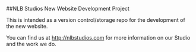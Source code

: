 ##NLB Studios New Website Development Project

This is intended as a version control/storage repo for the development of the new website.

You can find us at http://nlbstudios.com for more information on our Studio and the work we do.
